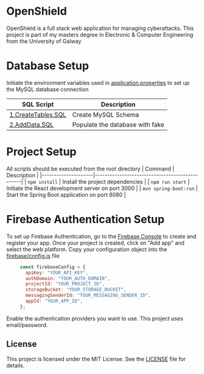 # OpenShield

OpenShield is a full stack web application for managing cyberattacks. This project is part of my masters degree in Electronic & Computer Engineering from the University of Galway

# Database Setup
Initiate the environment variables used in [application.properties](https://github.com/aidandempsey/OpenShield/blob/main/src/main/resources/application.properties) to set up the MySQL database connection

| SQL Script             | Description                                    |
|---------------------|------------------------------------------------|
| [1.CreateTables.SQL](https://github.com/aidandempsey/OpenShield/blob/main/sql%20scripts/1.CreateTables.SQL)      | Create MySQL Schema           |
| [2.AddData.SQL](https://github.com/aidandempsey/OpenShield/blob/main/sql%20scripts/2.AddData.SQL)        | Populate the database with fake        |

# Project Setup
All scripts should be executed from the root directory
| Command             | Description                                    |
|---------------------|------------------------------------------------|
| `npm install`      | Install the project dependencies            |
| `npm run start`        | Initiate the React development server on port 3000        |
| `mvn spring-boot:run` | Start the Spring Boot application on port 8080 |


# Firebase Authentication Setup

To set up Firebase Authentication, go to the [Firebase Console](https://console.firebase.google.com/) to create and register your app.  Once your project is created, click on "Add app" and select the web platform. Copy your configuration object into the [firebase/config.js](https://github.com/aidandempsey/OpenShield/blob/main/src/frontend/firebase/config.js) file

```javascript
     const firebaseConfig = {
       apiKey: "YOUR_API_KEY",
       authDomain: "YOUR_AUTH_DOMAIN",
       projectId: "YOUR_PROJECT_ID",
       storageBucket: "YOUR_STORAGE_BUCKET",
       messagingSenderId: "YOUR_MESSAGING_SENDER_ID",
       appId: "YOUR_APP_ID",
     };
```

Enable the authentication providers you want to use. This project uses email/password.

## License

This project is licensed under the MIT License. See the [LICENSE](https://github.com/aidandempsey/OpenShield/blob/main/LICENSE) file for details.